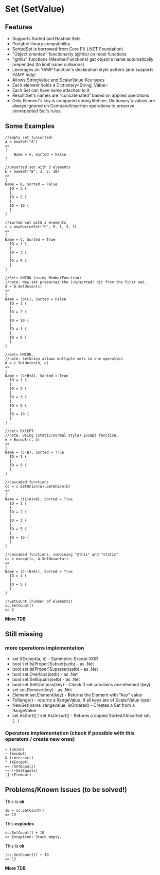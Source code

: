 Set (SetValue)
==============

Features
--------

- Supports Sorted and Hashed Sets
- Portable library compatibility
- SortedSet is borrowed from Core FX (.NET Foundation)
- "Object oriented" functionality (@this) on most functions
- "@this" functions (MemberFunctions) get object's name automatically prepended (to limit name collisions)
- Leverages on YAMP function's declaration style pattern (and supports YAMP help)
- Allows StringValue and ScalarValue Key types
- Each element holds a Dictionary<String, Value>
- Each Set can have name attached to it
- Result Set's names are "concatenated" based on applied operations
- Only Element's key is compared during lifetime. Dictionary's values are always ignored on Compare/Insertion operations to preserve *nonrepeated* Set's rules.

Some Examples
-------------
    //Empty set (unsorted)
    a = newSet("A")
    =>
    {
        Name = A, Sorted = False
    }
<p>

    //Unsorted set with 3 elements
    b = newSet("B", 3, 2, 10)
    =>
    {
    Name = B, Sorted = False
      ID = 3 {
      }
      ID = 2 {
      }
      ID = 10 {
      }
    }
<p>

    //Sorted set with 3 elements
    c = newSortedSet("C", 5, 1, 3, 1)
    =>
    {
    Name = C, Sorted = True`
      ID = 1 {
      }
      ID = 3 {
      }
      ID = 5 {
      }
    }
<p>

    //Sets UNION (using MemberFunction)
    //note: New set preserves the (un/sorted) bit from the first set.
    d = b.SetUnion(c)
    =>
    {
    Name = (B+C), Sorted = False
      ID = 3 {
      }
      ID = 2 {
      }
      ID = 10 {
      }
      ID = 1 {
      }
      ID = 5 {
      }
    }
<p>

    //Sets UNION.
    //note: SetUnion allows multiple sets in one operation
    d = c.SetUnion(b, a)
    =>
    {
    Name = (C+B+A), Sorted = True
      ID = 1 {
      }
      ID = 2 {
      }
      ID = 3 {
      }
      ID = 5 {
      }
      ID = 10 {
      }
    }
<p>

    //Sets EXCEPT.
    //note: Using (static/normal style) Except function.
    e = Except(c, b)
    =>
    {
    Name = (C-B), Sorted = True
      ID = 1 {
      }
      ID = 5 {
      }
    }
<p>

    //Cascaded functions
    cc = c.SetUnion(a).SetUnion(b)
    =>
    {
    Name = ((C+A)+B), Sorted = True
      ID = 1 {
      }
      ID = 2 {
      }
      ID = 3 {
      }
      ID = 5 {
      }
      ID = 10 {
      }
    }
<p>

    //Cascaded functions, combining "@this" and "static"
    cc = except(c, b.SetUnion(a))
    =>
    {
    Name = (C-(B+A)), Sorted = True
      ID = 1 {
      }
      ID = 5 {
      }
    }
<p>

    //SetCount (number of elements)
    cc.SetCount()
    => 2

**More TDB**

Still missing
-------------
### more operations implementation
- set XExcept(a, b) - Symmetric Except-XOR
- bool set.Is[Proper]Subset(setb) - as .Net
- bool set.Is[Proper]Superset(setb) - as .Net
- bool set.Overlaps(setb) - as .Net
- bool set.SetEquals(setb) - as .Net
- bool set.SetContains(key) - Check if set constains one element (key)
- set set.Remove(key) - as .Net
- Element set.Element(key) - Returns the Element with "key" value
- ToRange() - returns a RangeValue, if all keys are of ScalarValue type)
- NewSet(name, rangevalue, isOrdered) - Creates a Set from a RangeValue
- set.AsSort() / set.AsUnsort() - Returns a copied Sorted/Unsorted set.
(...)

### Operators implementation (check if possible with this operators / create new ones)

	+ (union)
    - (except)
    & (intersect)
    ^ (XExcept)
    == (SetEquals)
    ~= (~SetEquals)
    [] (Element)

Problems/Known Issues (to be solved!)
-------------------------------------

This is **ok**

    10 + cc.SetCount()
    => 12

This **explodes**

    cc.SetCount() + 10
    => Exception: Stack empty.

This is **ok**

    (cc.SetCount()) + 10
    => 12


**More TDB**
